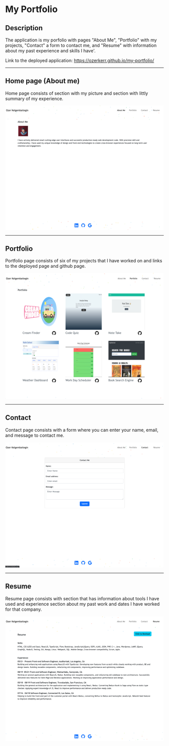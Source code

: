 # My Portfolio

## Description

The application is my porfolio with pages "About Me", "Portfolio" with my projects, "Contact" a form to contact me, and "Resume" with information about my past experience and skills I have'.

Link to the deployed application: https://ozerkerr.github.io/my-portfolio/

-------
## Home page (About me)

Home page consists of section with my picture and section with littly summary of my experience.

![Home Page](./src/assets/images/Screen%20Shot%202022-08-10%20at%2011.34.22%20PM.png "Home Page")

-------
## Portfolio

Portfolio page consists of six of my projects that I have worked on and links to the deployed page and github page.

![Portfolio page](./src/assets/images/Screen%20Shot%202022-08-10%20at%2011.34.28%20PM.png "Portfolio Page")

------
## Contact 

Contact page consists with a form where you can enter your name, email, and message to contact me.

![Portfolio page](./src/assets/images/Screen%20Shot%202022-08-10%20at%2011.34.36%20PM.png "Portfolio Page")

-----
## Resume

Resume page consists with section that has information about tools I have used and experience section about my past work and dates I have worked for that company.

![Portfolio page](./src/assets/images/Screen%20Shot%202022-08-10%20at%2011.34.44%20PM.png "Portfolio Page")